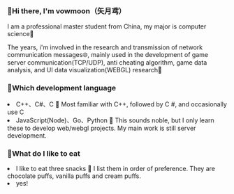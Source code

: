 <h3>🌙Hi there, I'm vowmoon（矢月鸢）</h3>
<p>I am a professional master student from China, my major is computer science🍒</p>
<p>The years, i'm involved in the research and transmission of network communication messages🌐, mainly used in the development of game server communication(TCP/UDP), anti cheating algorithm, game data analysis, and UI data visualization(WEBGL) research🍒</p>
<h3>🍉Which development language</h3>
<li>C++、C#、C 🍉 Most familiar with C++, followed by C #, and occasionally use C</li>
<li>JavaScript(Node)、Go、Python 🍉 This sounds noble, but I only learn these to develop web/webgl projects. My main work is still server development.</li>
<h3>🥞What do I like to eat</h3>
<li>I like to eat three snacks 🥞 I list them in order of preference. They are chocolate puffs, vanilla puffs and cream puffs.</li>
<li>yes!</li>
